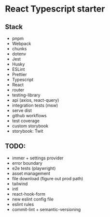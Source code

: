 # React Typescript starter

## Stack

- pnpm
- Webpack
- chunks
- dotenv
- Jest
- Husky
- ESLint
- Prettier
- Typescript
- React
- router
- testing-library
- api (axios, react-query)
- integration tests (msw)
- serve dist
- github workflows
- test coverage
- custom storybook
- storybook: Twit

## TODO:

- immer + settings provider
- error boundary
- e2e tests (playwright)
- asset management
- file download (figure out prod path)
- tailwind
- intl
- react-hook-form
- new eslint config file
- eslint rules
- commit-lint + semantic-versioning
